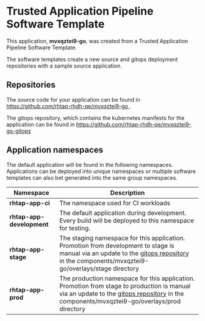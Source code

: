 # Trusted Application Pipeline Software Template

This application, **mvxqztei9-go**, was created from a Trusted Application Pipeline Software Template.

The software templates create a new source and gitops deployment repositories with a sample source application. 

## Repositories

The source code for your application can be found in [https://github.com/rhtap-rhdh-qe/mvxqztei9-go ](https://github.com/rhtap-rhdh-qe/mvxqztei9-go ).
 
The gitops repository, which contains the kubernetes manifests for the application can be found in 
[https://github.com/rhtap-rhdh-qe/mvxqztei9-go-gitops ](https://github.com/rhtap-rhdh-qe/mvxqztei9-go-gitops ) 

## Application namespaces 

The default application will be found in the following namespaces. Applications can be deployed into unique namespaces or multiple software templates can also bet generated into the same group namespaces.  

|  Namespace   |  Description   |  
| -------- | -------- |
| **rhtap-app-ci** | The namespace used for CI workloads |
| **rhtap-app-development** | The default application during development. Every build will be deployed to this namespace for testing. |
| **rhtap-app-stage** | The staging namespace for this application. Promotion from development to stage is manual via an update to the [gitops repository](https://github.com/rhtap-rhdh-qe/mvxqztei9-go-gitops ) in the components/mvxqztei9-go/overlays/stage directory |
| **rhtap-app-prod** | The production namespace for this application. Promotion from stage to production is manual via an update to the [gitops repository](https://github.com/rhtap-rhdh-qe/mvxqztei9-go-gitops ) in the components/mvxqztei9-go/overlays/prod directory |